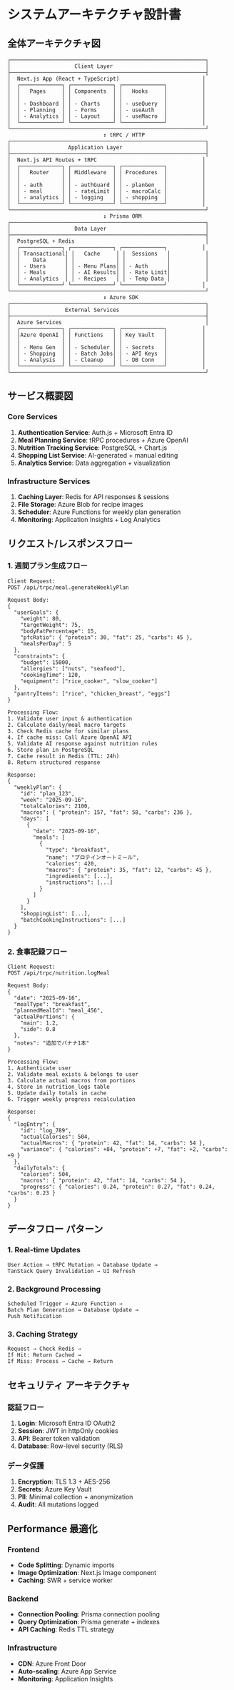 # システムアーキテクチャ設計書

## 全体アーキテクチャ図

```
┌─────────────────────────────────────────────────────────────┐
│                    Client Layer                             │
├─────────────────────────────────────────────────────────────┤
│  Next.js App (React + TypeScript)                          │
│  ┌─────────────┐ ┌─────────────┐ ┌─────────────┐           │
│  │   Pages     │ │ Components  │ │   Hooks     │           │
│  │             │ │             │ │             │           │
│  │ - Dashboard │ │ - Charts    │ │ - useQuery  │           │
│  │ - Planning  │ │ - Forms     │ │ - useAuth   │           │
│  │ - Analytics │ │ - Layout    │ │ - useMacro  │           │
│  └─────────────┘ └─────────────┘ └─────────────┘           │
└─────────────────────────────────────────────────────────────┘
                              ↕ tRPC / HTTP
┌─────────────────────────────────────────────────────────────┐
│                  Application Layer                          │
├─────────────────────────────────────────────────────────────┤
│  Next.js API Routes + tRPC                                 │
│  ┌─────────────┐ ┌─────────────┐ ┌─────────────┐           │
│  │   Router    │ │ Middleware  │ │ Procedures  │           │
│  │             │ │             │ │             │           │
│  │ - auth      │ │ - authGuard │ │ - planGen   │           │
│  │ - meal      │ │ - rateLimit │ │ - macroCalc │           │
│  │ - analytics │ │ - logging   │ │ - shopping  │           │
│  └─────────────┘ └─────────────┘ └─────────────┘           │
└─────────────────────────────────────────────────────────────┘
                              ↕ Prisma ORM
┌─────────────────────────────────────────────────────────────┐
│                    Data Layer                               │
├─────────────────────────────────────────────────────────────┤
│  PostgreSQL + Redis                                         │
│  ┌─────────────┐ ┌─────────────┐ ┌─────────────┐           │
│  │ Transactional│ │   Cache     │ │  Sessions   │           │
│  │    Data      │ │             │ │             │           │
│  │ - Users      │ │ - Menu Plans│ │ - Auth      │           │
│  │ - Meals      │ │ - AI Results│ │ - Rate Limit│           │
│  │ - Analytics  │ │ - Recipes   │ │ - Temp Data │           │
│  └─────────────┘ └─────────────┘ └─────────────┘           │
└─────────────────────────────────────────────────────────────┘
                              ↕ Azure SDK
┌─────────────────────────────────────────────────────────────┐
│                 External Services                           │
├─────────────────────────────────────────────────────────────┤
│  Azure Services                                             │
│  ┌─────────────┐ ┌─────────────┐ ┌─────────────┐           │
│  │Azure OpenAI │ │ Functions   │ │ Key Vault   │           │
│  │             │ │             │ │             │           │
│  │ - Menu Gen  │ │ - Scheduler │ │ - Secrets   │           │
│  │ - Shopping  │ │ - Batch Jobs│ │ - API Keys  │           │
│  │ - Analysis  │ │ - Cleanup   │ │ - DB Conn   │           │
│  └─────────────┘ └─────────────┘ └─────────────┘           │
└─────────────────────────────────────────────────────────────┘
```

## サービス概要図

### Core Services
1. **Authentication Service**: Auth.js + Microsoft Entra ID
2. **Meal Planning Service**: tRPC procedures + Azure OpenAI
3. **Nutrition Tracking Service**: PostgreSQL + Chart.js
4. **Shopping List Service**: AI-generated + manual editing
5. **Analytics Service**: Data aggregation + visualization

### Infrastructure Services
1. **Caching Layer**: Redis for API responses & sessions
2. **File Storage**: Azure Blob for recipe images
3. **Scheduler**: Azure Functions for weekly plan generation
4. **Monitoring**: Application Insights + Log Analytics

## リクエスト/レスポンスフロー

### 1. 週間プラン生成フロー

```
Client Request:
POST /api/trpc/meal.generateWeeklyPlan

Request Body:
{
  "userGoals": {
    "weight": 80,
    "targetWeight": 75,
    "bodyFatPercentage": 15,
    "pfcRatio": { "protein": 30, "fat": 25, "carbs": 45 },
    "mealsPerDay": 5
  },
  "constraints": {
    "budget": 15000,
    "allergies": ["nuts", "seafood"],
    "cookingTime": 120,
    "equipment": ["rice_cooker", "slow_cooker"]
  },
  "pantryItems": ["rice", "chicken_breast", "eggs"]
}

Processing Flow:
1. Validate user input & authentication
2. Calculate daily/meal macro targets
3. Check Redis cache for similar plans
4. If cache miss: Call Azure OpenAI API
5. Validate AI response against nutrition rules
6. Store plan in PostgreSQL
7. Cache result in Redis (TTL: 24h)
8. Return structured response

Response:
{
  "weeklyPlan": {
    "id": "plan_123",
    "week": "2025-09-16",
    "totalCalories": 2100,
    "macros": { "protein": 157, "fat": 58, "carbs": 236 },
    "days": [
      {
        "date": "2025-09-16",
        "meals": [
          {
            "type": "breakfast",
            "name": "プロテインオートミール",
            "calories": 420,
            "macros": { "protein": 35, "fat": 12, "carbs": 45 },
            "ingredients": [...],
            "instructions": [...]
          }
        ]
      }
    ],
    "shoppingList": [...],
    "batchCookingInstructions": [...]
  }
}
```

### 2. 食事記録フロー

```
Client Request:
POST /api/trpc/nutrition.logMeal

Request Body:
{
  "date": "2025-09-16",
  "mealType": "breakfast",
  "plannedMealId": "meal_456",
  "actualPortions": {
    "main": 1.2,
    "side": 0.8
  },
  "notes": "追加でバナナ1本"
}

Processing Flow:
1. Authenticate user
2. Validate meal exists & belongs to user
3. Calculate actual macros from portions
4. Store in nutrition_logs table
5. Update daily totals in cache
6. Trigger weekly progress recalculation

Response:
{
  "logEntry": {
    "id": "log_789",
    "actualCalories": 504,
    "actualMacros": { "protein": 42, "fat": 14, "carbs": 54 },
    "variance": { "calories": +84, "protein": +7, "fat": +2, "carbs": +9 }
  },
  "dailyTotals": {
    "calories": 504,
    "macros": { "protein": 42, "fat": 14, "carbs": 54 },
    "progress": { "calories": 0.24, "protein": 0.27, "fat": 0.24, "carbs": 0.23 }
  }
}
```

## データフロー パターン

### 1. Real-time Updates
```
User Action → tRPC Mutation → Database Update → 
TanStack Query Invalidation → UI Refresh
```

### 2. Background Processing
```
Scheduled Trigger → Azure Function → 
Batch Plan Generation → Database Update → 
Push Notification
```

### 3. Caching Strategy
```
Request → Check Redis → 
If Hit: Return Cached → 
If Miss: Process → Cache → Return
```

## セキュリティ アーキテクチャ

### 認証フロー
1. **Login**: Microsoft Entra ID OAuth2
2. **Session**: JWT in httpOnly cookies
3. **API**: Bearer token validation
4. **Database**: Row-level security (RLS)

### データ保護
1. **Encryption**: TLS 1.3 + AES-256
2. **Secrets**: Azure Key Vault
3. **PII**: Minimal collection + anonymization
4. **Audit**: All mutations logged

## Performance 最適化

### Frontend
- **Code Splitting**: Dynamic imports
- **Image Optimization**: Next.js Image component
- **Caching**: SWR + service worker

### Backend
- **Connection Pooling**: Prisma connection pooling
- **Query Optimization**: Prisma generate + indexes
- **API Caching**: Redis TTL strategy

### Infrastructure
- **CDN**: Azure Front Door
- **Auto-scaling**: Azure App Service
- **Monitoring**: Application Insights
